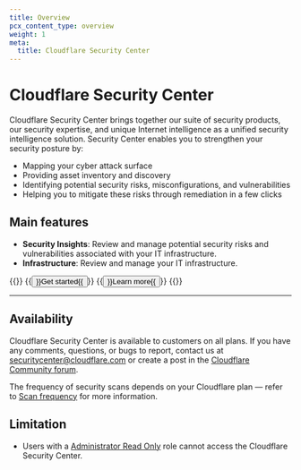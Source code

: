 ```yaml
---
title: Overview
pcx_content_type: overview
weight: 1
meta:
  title: Cloudflare Security Center
---
```


# Cloudflare Security Center

Cloudflare Security Center brings together our suite of security products, our security expertise, and unique Internet intelligence as a unified security intelligence solution. Security Center enables you to strengthen your security posture by:

*   Mapping your cyber attack surface
*   Providing asset inventory and discovery
*   Identifying potential security risks, misconfigurations, and vulnerabilities
*   Helping you to mitigate these risks through remediation in a few clicks

## Main features

*   **Security Insights**: Review and manage potential security risks and vulnerabilities associated with your IT infrastructure.
*   **Infrastructure**: Review and manage your IT infrastructure.

{{<button-group>}}
  {{<button type="primary" href="/security-center/get-started/">}}Get started{{</button>}}
  {{<button type="secondary" href="/security-center/about/">}}Learn more{{</button>}}
{{</button-group>}}

***

## Availability

Cloudflare Security Center is available to customers on all plans. If you have any comments, questions, or bugs to report, contact us at securitycenter@cloudflare.com or create a post in the [Cloudflare Community forum](https://community.cloudflare.com/c/security/security-center/65).

The frequency of security scans depends on your Cloudflare plan — refer to [Scan frequency](/security-center/about/#scan-frequency) for more information.

## Limitation

*   Users with a [Administrator Read Only](/fundamentals/account-and-billing/account-setup/account-roles/#enterprise-roles) role cannot access the Cloudflare Security Center.

